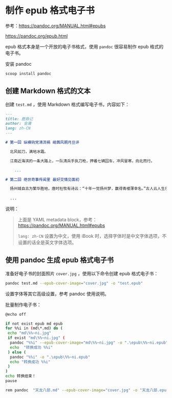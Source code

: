 # 制作 epub 格式电子书

参考：<https://pandoc.org/MANUAL.html#epubs>

<https://pandoc.org/epub.html>

epub 格式本身是一个开放的电子书格式，使用 `pandoc` 很容易制作 epub 格式的电子书。

安装 pandoc

```sh
scoop install pandoc
```

## 创建 Markdown 格式的文本

创建 `test.md` ，使用 Markdown 格式编写电子书，内容如下：

```markdown
---
title: 鹿鼎记
author: 金庸
lang: zh-CN
---

# 第一回 纵横钩党清流祸 峭茜风期月旦评

  北风如刀，满地冰霜。

  江南近海滨的一条大路上，一队清兵手执刀枪，押着七辆囚车，冲风冒寒，向北而行。

    ...

# 第二回 绝世奇事传闻里 最好交情见面初

  扬州城自古为繁华胜地，唐时杜牧有诗云：“十年一觉扬州梦，赢得青楼薄幸名。”古人云人生乐事，莫过于“腰缠十万贯，骑鹤上扬州。”自隋炀帝开凿运河，扬州地居运河之中，为苏浙漕运必经之地。明清之季，又为盐商大贾所聚居，殷富甲于天下。
  
  ...
```

说明：

>上面是 YAML metadata block，参考：<https://pandoc.org/MANUAL.html#epubs>
>
>`lang: zh-CN` 设置为中文，使用 iBook 时，选择字体时是中文字体选项，不设置的话全是英文字体选项。

## 使用 pandoc 生成 epub 格式电子书

准备好电子书的封面照片 `cover.jpg` ，使用以下命令创建 epub 格式电子书：

```sh
pandoc test.md --epub-cover-image="cover.jpg" -o "test.epub"
```

设置字体等其它高级设置，参考 pandoc 使用说明。

批量制作电子书：

```sh
@echo off

if not exist epub md epub
for %%i in (md\*.md) do (
 echo "md\%%~ni.jpg"
 if exist "md\%%~ni.jpg" (
  pandoc "%%i" --epub-cover-image="md\%%~ni.jpg" -o ".\epub\%%~ni.epub"
  echo  "转换成功 %%i"
 ) else (
  pandoc "%%i" -o ".\epub\%%~ni.epub"
  echo "转换成功 %%i"
 )
)
echo 转换结束！
pause

rem pandoc  "天龙八部.md" --epub-cover-image="cover.jpg" -o "天龙八部.epub"
```

